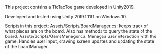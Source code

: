 This project contains a TicTacToe game developed in Unity2019.

Developed and tested using Unity 2019.1.11f1 on Windows 10.

Scripts in this project:
Assets/Scripts/BoardManager.cs: Keeps track of what pieces are on the board.  Also has methods to query the state of the board.
Assets/Scripts/GameManager.cs: Manages user interaction with the game.  Handles user input, drawing screen updates and updating the state of the boardManager.

